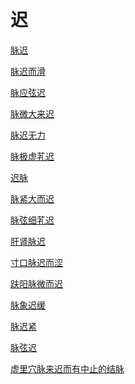 # 迟[脉迟](https://www.gmzyjc.com/search/result?wd=脉迟)[脉迟而滑](https://www.gmzyjc.com/search/result?wd=脉迟而滑)[脉应弦迟](https://www.gmzyjc.com/search/result?wd=脉应弦迟)[脉微大来迟](https://www.gmzyjc.com/search/result?wd=脉微大来迟)[脉迟无力](https://www.gmzyjc.com/search/result?wd=脉迟无力)[脉极虚芤迟](https://www.gmzyjc.com/search/result?wd=脉极虚芤迟)[迟脉](https://www.gmzyjc.com/search/result?wd=迟脉)[脉紧大而迟](https://www.gmzyjc.com/search/result?wd=脉紧大而迟)[脉弦细芤迟](https://www.gmzyjc.com/search/result?wd=脉弦细芤迟)[肝肾脉迟](https://www.gmzyjc.com/search/result?wd=肝肾脉迟)[寸口脉迟而涩](https://www.gmzyjc.com/search/result?wd=寸口脉迟而涩)[趺阳脉微而迟](https://www.gmzyjc.com/search/result?wd=趺阳脉微而迟)[脉象迟缓](https://www.gmzyjc.com/search/result?wd=脉象迟缓)[脉迟紧](https://www.gmzyjc.com/search/result?wd=脉迟紧)[脉弦迟](https://www.gmzyjc.com/search/result?wd=脉弦迟)[虚里穴脉来迟而有中止的结脉](https://www.gmzyjc.com/search/result?wd=虚里穴脉来迟而有中止的结脉)